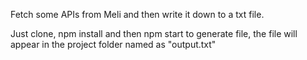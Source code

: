 Fetch some APIs from Meli and then write it down to a txt file.

Just clone, npm install and then npm start to generate file, the file will appear in the project folder named as "output.txt"
